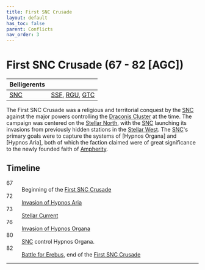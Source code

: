 ```yaml
---
title: First SNC Crusade
layout: default
has_toc: false
parent: Conflicts
nav_order: 3
---
```


# First SNC Crusade (67 - 82 [AGC])

| Belligerents        | |
|:-------------|:------------------|
| [SNC] | [SSF], [RGU], [GTC] |

The First SNC Crusade was a religious and territorial conquest by the [SNC] against the major powers controlling the [Draconis Cluster] at the time. The campaign was centered on the [Stellar North], with the [SNC] launching its invasions from previously hidden stations in the [Stellar West]. The [SNC]'s primary goals were to capture the systems of [Hypnos Organa] and [Hypnos Aria], both of which the faction claimed were of great significance to the newly founded faith of [Ampherity].

## Timeline
<dl>
    <dt>67</dt><dd>Beginning of the <a href="./first_snc_crusade.html">First SNC Crusade</a></dd>
    <dt>72</dt><dd><a href="../events/invasion_of_hypnos_aria.html">Invasion of Hypnos Aria</a></dd>
    <dt>73</dt><dd><a href="../events/stellar_current.html">Stellar Current</a></dd>
    <dt>76</dt><dd><a href="../events/invasion_hypnos_organa.html">Invasion of Hypnos Organa</a></dd>
    <dt>80</dt><dd><a href="....//factions/snc.html">SNC</a> control Hypnos Organa.</dd>
    <dt>82</dt><dd><a href="../events/battle_for_erebus.html">Battle for Erebus</a>, end of the <a href="./first_snc_crusade.html">First SNC Crusade</a></dd>
</dl>

----

[SNC]: ../../factions/snc.html
[SSF]: ../../factions/ssf.html
[RGU]: ../../factions/rgu.html
[GTC]: ../../factions/etc.html

[Draconis Cluster]: ../../systems/
[Stellar North]: ../../systems/
[Stellar West]: ../../systems/

[Ampherity]: ../../culture/belief_systems/ampherity.html